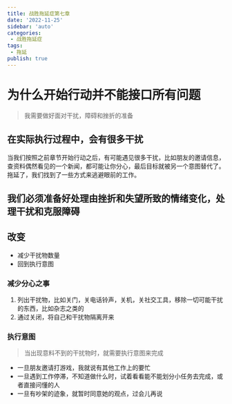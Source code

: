 ```yaml
---
title: 战胜拖延症第七章
date: '2022-11-25'
sidebar: 'auto'
categories:
 - 战胜拖延症
tags:
 - 拖延
publish: true
---
```


# 为什么开始行动并不能接口所有问题
> 我需要做好面对干扰，障碍和挫折的准备

## 在实际执行过程中，会有很多干扰
当我们按照之前章节开始行动之后，有可能遇见很多干扰，比如朋友的邀请信息，查资料偶然看见的一个新闻，都可能让你分心，最后目标就被另一个意图替代了。拖延了，我们找到了一些方式来逃避眼前的工作。

## 我们必须准备好处理由挫折和失望所致的情绪变化，处理干扰和克服障碍

## 改变
- 减少干扰物数量
- 回到执行意图

### 减少分心之事
1. 列出干扰物，比如关门，关电话铃声，关机，关社交工具，移除一切可能干扰的东西，比如杂志之类的
2. 通过关闭，将自己和干扰物隔离开来

### 执行意图
> 当出现意料不到的干扰物时，就需要执行意图来完成

- 一旦朋友邀请打游戏，我就说有其他工作上的要忙
- 一旦遇到工作停滞，不知道做什么时，试着看看能不能划分小任务去完成，或者直接问懂的人
- 一旦有吵架的迹象，就暂时同意她的观点，过会儿再说